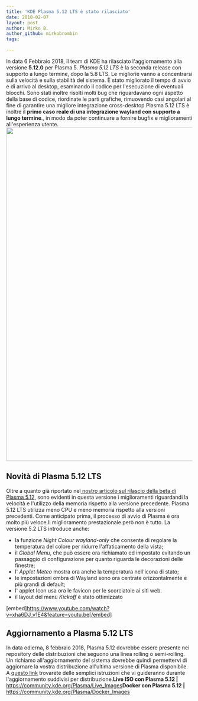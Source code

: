 ```yaml
---
title: 'KDE Plasma 5.12 LTS è stato rilasciato'
date: 2018-02-07
layout: post
author: Mirko B.
author_github: mirkobrombin
tags:

---
```

In data 6 Febbraio 2018, il team di KDE ha rilasciato l'aggiornamento alla versione <strong>5.12.0</strong> per Plasma 5. <em>Plasma 5.12 LTS</em> è la seconda release con supporto a lungo termine, dopo la 5.8 LTS. Le migliorie vanno a concentrarsi sulla velocità e sulla stabilità del sistema. È stato migliorato il tempo di avvio e di arrivo al desktop, esaminando il codice per l'esecuzione di eventuali blocchi. Sono stati inoltre risolti molti bug che riguardavano ogni aspetto della base di codice, riordinate le parti grafiche, rimuovendo casi angolari al fine di garantire una migliore integrazione cross-desktop.Plasma 5.12 LTS è inoltre il <strong>primo caso reale di una integrazione wayland con supporto a lungo termine</strong>., in modo da poter continuare a fornire bugfix e miglioramenti all'esperienza utente.<a href="https://linuxhub.it/wordpress/wp-content/uploads/2018/01/plasma-5.12.png"><img class="aligncenter size-full wp-image-3917 size-full wp-image-288" src="https://linuxhub.it/wordpress/wp-content/uploads/2018/01/plasma-5.12.png" alt="" width="1600" height="900" /></a><h2>Novità di Plasma 5.12 LTS</h2>Oltre a quanto già riportato nel<a href="https://linuxhub.it/2018/01/17/kde-plasma-5-12-lts-beta-rilasciato/"> nostro articolo sul rilascio della beta di Plasma 5.12</a>, sono evidenti in questa versione i miglioramenti riguardandi la velocità e l'utilizzo della memoria rispetto alla versione precedente. Plasma 5.12 LTS utilizza meno CPU e meno memoria rispetto alla versioni precedenti. Come anticipato prima, il processo di avvio di Plasma è ora molto più veloce.Il miglioramento prestazionale però non è tutto. La versione 5.2 LTS introduce anche:<ul>    <li>la funzione <em>Night Colour wayland-only</em> che consente di regolare la temperatura del colore per ridurre l'affaticamento della vista;</li>    <li>il <em>Global Menu</em>, che può essere ora richiamato ed impostato evitando un passaggio di configurazione per quanto riguarda le decorazioni delle finestre;</li>    <li>l' <em>Applet Meteo</em> mostra ora anche la temperatura nell'icona di stato;</li>    <li>le impostazioni ombra di Wayland sono ora centrate orizzontalmente e più grandi di default;</li>    <li>l' applet Icon usa ora le favicon per le scorciatoie ai siti web.</li>    <li>il layout del menù <em>Kickoff</em> è stato ottimizzato</li></ul>[embed]https://www.youtube.com/watch?v=xha6DJ_v1E4&feature=youtu.be[/embed]<h2>Aggiornamento a Plasma 5.12 LTS</h2>In data odierna, 8 febbraio 2018, Plasma 5.12 dovrebbe essere presente nei repository delle distribuzioni che seguono una linea rolling o semi-rolling. Un richiamo all'aggiornamento del sistema dovrebbe quindi permettervi di aggiornare la vostra distribuzione all'ultima versione di Plasma disponibile. A <a href="https://community.kde.org/Plasma/Packages">questo link</a> trovarete delle semplici istruzioni che vi guideranno durante l'aggiornamento suddivisi per distribuzione.<strong>Live ISO con Plasma 5.12 |</strong><a href="https://community.kde.org/Plasma/Live_Images"> https://community.kde.org/Plasma/Live_Images</a><strong>Docker con Plasma 5.12 |</strong> <a href="https://community.kde.org/Plasma/Docker_Images">https://community.kde.org/Plasma/Docker_Images</a>